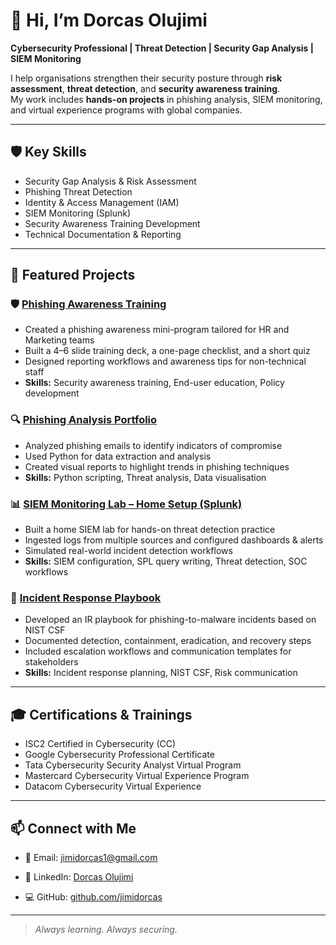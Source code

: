 # 👋 Hi, I’m Dorcas Olujimi  

**Cybersecurity Professional | Threat Detection | Security Gap Analysis | SIEM Monitoring**  

I help organisations strengthen their security posture through **risk assessment**, **threat detection**, and **security awareness training**.  
My work includes **hands-on projects** in phishing analysis, SIEM monitoring, and virtual experience programs with global companies.  

---

## 🛡️ Key Skills
- Security Gap Analysis & Risk Assessment
- Phishing Threat Detection
- Identity & Access Management (IAM)
- SIEM Monitoring (Splunk)
- Security Awareness Training Development
- Technical Documentation & Reporting

---

## 📂 Featured Projects
### 🛡️ [Phishing Awareness Training](https://github.com/jimidorcas/phishing-awareness)  
- Created a phishing awareness mini-program tailored for HR and Marketing teams  
- Built a 4–6 slide training deck, a one-page checklist, and a short quiz  
- Designed reporting workflows and awareness tips for non-technical staff  
- **Skills:** Security awareness training, End-user education, Policy development 

### 🔍 [Phishing Analysis Portfolio](https://github.com/jimidorcas/Phishing-analysis-portfolio)  
- Analyzed phishing emails to identify indicators of compromise  
- Used Python for data extraction and analysis  
- Created visual reports to highlight trends in phishing techniques
- **Skills:** Python scripting, Threat analysis, Data visualisation 

### 📊 [SIEM Monitoring Lab – Home Setup (Splunk)](https://github.com/jimidorcas/siem-monitoring-lab)
 
- Built a home SIEM lab for hands-on threat detection practice  
- Ingested logs from multiple sources and configured dashboards & alerts  
- Simulated real-world incident detection workflows
- **Skills:** SIEM configuration, SPL query writing, Threat detection, SOC workflows

### 📄 [Incident Response Playbook](https://github.com/jimidorcas/incident-response-playbooks)  
- Developed an IR playbook for phishing-to-malware incidents based on NIST CSF  
- Documented detection, containment, eradication, and recovery steps  
- Included escalation workflows and communication templates for stakeholders  
- **Skills:** Incident response planning, NIST CSF, Risk communication 

---

## 🎓 Certifications & Trainings
- ISC2 Certified in Cybersecurity (CC)
- Google Cybersecurity Professional Certificate
- Tata Cybersecurity Security Analyst Virtual Program 
- Mastercard Cybersecurity Virtual Experience Program 
- Datacom Cybersecurity Virtual Experience

---

## 📫 Connect with Me
- 📧 Email: jimidorcas1@gmail.com
- 💼 LinkedIn: [Dorcas Olujimi](https://www.linkedin.com/in/dorcas-o-3028b29a/)

- 💻 GitHub: [github.com/jimidorcas](https://github.com/jimidorcas)

---
> *Always learning. Always securing.*

